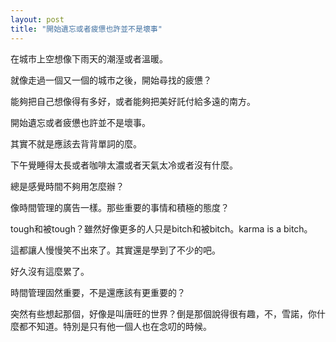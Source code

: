 ```yaml
---
layout: post
title: "開始遺忘或者疲憊也許並不是壞事"
---
```


在城市上空想像下雨天的潮溼或者溫暖。

就像走過一個又一個的城市之後，開始尋找的疲憊？

能夠把自己想像得有多好，或者能夠把美好託付給多遠的南方。

開始遺忘或者疲憊也許並不是壞事。

其實不就是應該去背背單詞的麼。

下午覺睡得太長或者咖啡太濃或者天氣太冷或者沒有什麼。

總是感覺時間不夠用怎麼辦？

像時間管理的廣告一樣。那些重要的事情和積極的態度？

tough和被tough？雖然好像更多的人只是bitch和被bitch。karma is a bitch。

這都讓人慢慢笑不出來了。其實還是學到了不少的吧。

好久沒有這麼累了。

時間管理固然重要，不是還應該有更重要的？

突然有些想起那個，好像是叫唐旺的世界？倒是那個說得很有趣，不，雪諾，你什麼都不知道。特別是只有他一個人也在念叨的時候。
